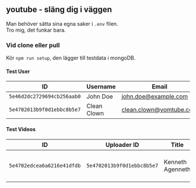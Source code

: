## youtube - släng dig i väggen

Man behöver sätta sina egna saker i `.env` filen.  
Tro mig, det funkar bara.

### Vid clone eller pull

Kör `npm run setup`, den lägger till testdata i mongoDB.

#### Test User

| ID                         | Username    | Email                   | Password                  | Token                                                                                                                                                   |
| -------------------------- | ----------- | ----------------------- | ------------------------- | ------------------------------------------------------------------------------------------------------------------------------------------------------- |
| `5e46d2dc2729694cb256aab0` | John Doe    | john.doe@example.com    | Password123               | `eyJhbGciOiJIUzI1NiIsInR5cCI6IkpXVCJ9.eyJfaWQiOiI1ZTQ2ZDJkYzI3Mjk2OTRjYjI1NmFhYjAiLCJpYXQiOjE1ODE2OTk4MDR9.9hh39UiKFjUKF9f_ngcLwmTSyyBf12qVCJr3Ch8XbEk` |
| `5e4702013b9f0d1ebbc8b5e7` | Clean Clown | clean.clown@yomtube.com | CleanCodeIsUnderrated2009 | `eyJhbGciOiJIUzI1NiIsInR5cCI6IkpXVCJ9.eyJfaWQiOiI1ZTQ3MDIwMTNiOWYwZDFlYmJjOGI1ZTciLCJpYXQiOjE1ODE3MTE4NzN9.LKma-41HWCJpkOg6wxzJGWY0vcUqD485Q84QKZyUmqU` |

#### Test Videos

| ID                         | Uploader ID                | Title            | Desc                  |
| -------------------------- | -------------------------- | ---------------- | --------------------- |
| `5e4702edcea6a6216e41dfdb` | `5e4702013b9f0d1ebbc8b5e7` | Kenneth Agenneth | Kent Agent test video |
